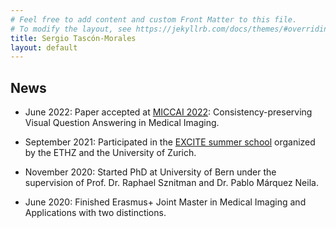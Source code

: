 ```yaml
---
# Feel free to add content and custom Front Matter to this file.
# To modify the layout, see https://jekyllrb.com/docs/themes/#overriding-theme-defaults
title: Sergio Tascón-Morales
layout: default
---
```


## News

- June 2022: Paper accepted at [MICCAI 2022](https://conferences.miccai.org/2022/en/): Consistency-preserving Visual Question Answering in Medical Imaging.

- September 2021: Participated in the [EXCITE summer school](https://excite.ethz.ch/education/summer-school.html) organized by the ETHZ and the University of Zurich.

- November 2020: Started PhD at University of Bern under the supervision of Prof. Dr. Raphael Sznitman and Dr. Pablo Márquez Neila.

- June 2020: Finished Erasmus+ Joint Master in Medical Imaging and Applications with two distinctions.
